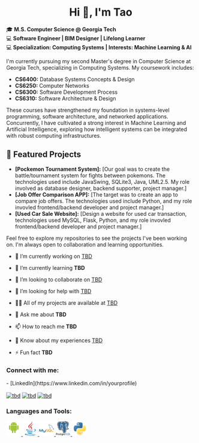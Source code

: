 <h1 align="center">Hi 👋, I'm Tao</h1>

🎓 **M.S. Computer Science @ Georgia Tech**  
💻 **Software Engineer | BIM Designer | Lifelong Learner**  
💻 **Specialization: Computing Systems | Interests: Machine Learning & AI**

I'm currently pursuing my second Master's degree in Computer Science at Georgia Tech, specializing in Computing Systems. My coursework includes:

- **CS6400:** Database Systems Concepts & Design
- **CS6250:** Computer Networks
- **CS6300:** Software Development Process
- **CS6310:** Software Architecture & Design

These courses have strengthened my foundation in systems-level programming, software architecture, and networked applications. Concurrently, I have cultivated a strong interest in Machine Learning and Artificial Intelligence, exploring how intelligent systems can be integrated with robust computing infrastructures.

## 📂 Featured Projects

- **[Pockemon Tournament System]:** [Our goal was to create the battle/tournament system for fights between pokemons. The technologies used include JavaSwing, SQLite3, Java, UML2.5. My role involved as database designer, backend supporter, project manager.]
- **[Job Offer Comparison APP]:** [The target was to create an app to compare job offers. The technologies used include Python, and my role invovled frontend/backend developer and project manager.]
- **[Used Car Sale Website]:** [Design a website for used car transaction, technologies used MySQL, Flask, Python, and my role invovled frontend/backend developer and project manager.]

Feel free to explore my repositories to see the projects I've been working on. I'm always open to collaboration and learning opportunities.

- 🔭 I’m currently working on [TBD](TBD)

- 🌱 I’m currently learning **TBD**

- 👯 I’m looking to collaborate on [TBD](TBD)

- 🤝 I’m looking for help with [TBD](TBD)

- 👨‍💻 All of my projects are available at [TBD](TBD)

- 💬 Ask me about **TBD**

- 📫 How to reach me **TBD**

- 📄 Know about my experiences [TBD](TBD)

- ⚡ Fun fact **TBD**

<h3 align="left">Connect with me:</h3>
- [LinkedIn](https://www.linkedin.com/in/yourprofile)

<p align="left">
  
<a href="https://linkedin.com/in/tbd" target="blank"><img align="center" src="https://raw.githubusercontent.com/rahuldkjain/github-profile-readme-generator/master/src/images/icons/Social/linked-in-alt.svg" alt="tbd" height="30" width="40" /></a>
<a href="https://www.youtube.com/c/tbd" target="blank"><img align="center" src="https://raw.githubusercontent.com/rahuldkjain/github-profile-readme-generator/master/src/images/icons/Social/youtube.svg" alt="tbd" height="30" width="40" /></a>
<a href="https://www.leetcode.com/tbd" target="blank"><img align="center" src="https://raw.githubusercontent.com/rahuldkjain/github-profile-readme-generator/master/src/images/icons/Social/leet-code.svg" alt="tbd" height="30" width="40" /></a>
</p>

<h3 align="left">Languages and Tools:</h3>
<p align="left"> <a href="https://developer.android.com" target="_blank" rel="noreferrer"> <img src="https://raw.githubusercontent.com/devicons/devicon/master/icons/android/android-original-wordmark.svg" alt="android" width="40" height="40"/> </a> <a href="https://www.java.com" target="_blank" rel="noreferrer"> <img src="https://raw.githubusercontent.com/devicons/devicon/master/icons/java/java-original.svg" alt="java" width="40" height="40"/> </a> <a href="https://www.mysql.com/" target="_blank" rel="noreferrer"> <img src="https://raw.githubusercontent.com/devicons/devicon/master/icons/mysql/mysql-original-wordmark.svg" alt="mysql" width="40" height="40"/> </a> <a href="https://www.postgresql.org" target="_blank" rel="noreferrer"> <img src="https://raw.githubusercontent.com/devicons/devicon/master/icons/postgresql/postgresql-original-wordmark.svg" alt="postgresql" width="40" height="40"/> </a> <a href="https://www.python.org" target="_blank" rel="noreferrer"> <img src="https://raw.githubusercontent.com/devicons/devicon/master/icons/python/python-original.svg" alt="python" width="40" height="40"/> </a> </p>


